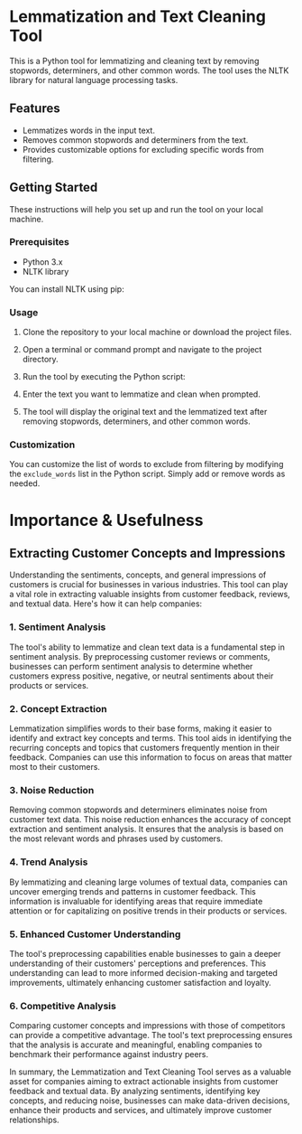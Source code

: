 
# Lemmatization and Text Cleaning Tool

This is a Python tool for lemmatizing and cleaning text by removing stopwords, determiners, and other common words. The tool uses the NLTK library for natural language processing tasks.

## Features

- Lemmatizes words in the input text.
- Removes common stopwords and determiners from the text.
- Provides customizable options for excluding specific words from filtering.

## Getting Started

These instructions will help you set up and run the tool on your local machine.

### Prerequisites

- Python 3.x
- NLTK library

You can install NLTK using pip:


### Usage

1. Clone the repository to your local machine or download the project files.

2. Open a terminal or command prompt and navigate to the project directory.

3. Run the tool by executing the Python script:


4. Enter the text you want to lemmatize and clean when prompted.

5. The tool will display the original text and the lemmatized text after removing stopwords, determiners, and other common words.

### Customization

You can customize the list of words to exclude from filtering by modifying the `exclude_words` list in the Python script. Simply add or remove words as needed.

# Importance & Usefulness 

## Extracting Customer Concepts and Impressions

Understanding the sentiments, concepts, and general impressions of customers is crucial for businesses in various industries. This tool can play a vital role in extracting valuable insights from customer feedback, reviews, and textual data. Here's how it can help companies:

### 1. Sentiment Analysis

The tool's ability to lemmatize and clean text data is a fundamental step in sentiment analysis. By preprocessing customer reviews or comments, businesses can perform sentiment analysis to determine whether customers express positive, negative, or neutral sentiments about their products or services.

### 2. Concept Extraction

Lemmatization simplifies words to their base forms, making it easier to identify and extract key concepts and terms. This tool aids in identifying the recurring concepts and topics that customers frequently mention in their feedback. Companies can use this information to focus on areas that matter most to their customers.

### 3. Noise Reduction

Removing common stopwords and determiners eliminates noise from customer text data. This noise reduction enhances the accuracy of concept extraction and sentiment analysis. It ensures that the analysis is based on the most relevant words and phrases used by customers.

### 4. Trend Analysis

By lemmatizing and cleaning large volumes of textual data, companies can uncover emerging trends and patterns in customer feedback. This information is invaluable for identifying areas that require immediate attention or for capitalizing on positive trends in their products or services.

### 5. Enhanced Customer Understanding

The tool's preprocessing capabilities enable businesses to gain a deeper understanding of their customers' perceptions and preferences. This understanding can lead to more informed decision-making and targeted improvements, ultimately enhancing customer satisfaction and loyalty.

### 6. Competitive Analysis

Comparing customer concepts and impressions with those of competitors can provide a competitive advantage. The tool's text preprocessing ensures that the analysis is accurate and meaningful, enabling companies to benchmark their performance against industry peers.

In summary, the Lemmatization and Text Cleaning Tool serves as a valuable asset for companies aiming to extract actionable insights from customer feedback and textual data. By analyzing sentiments, identifying key concepts, and reducing noise, businesses can make data-driven decisions, enhance their products and services, and ultimately improve customer relationships.
